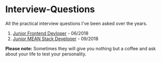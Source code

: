 # Interview-Questions
All the practical interview questions I've been asked over the years.

1. [Junior Frontend Devloper](../master/Frontend%20Junior%20Dev%20Task.pdf) - 06/2018
2. [Junior MEAN Stack Developer](../master/Junior-MEAN-Dev.js) - 09/2018
      
**Please note:** Sometimes they will give you nothing but a coffee and ask about your life to test your personality.
